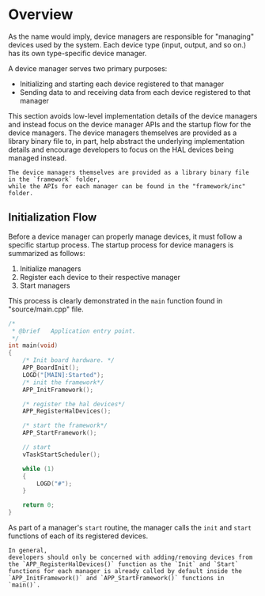 # Overview

As the name would imply,
device managers are responsible for "managing" devices used by the system.
Each device type (input, output, and so on.) has its own type-specific device manager.

A device manager serves two primary purposes:

* Initializing and starting each device registered to that manager
* Sending data to and receiving data from each device registered to that manager

This section avoids low-level implementation details of the device managers
and instead focus on the device manager APIs and the startup flow for the device managers.
The device managers themselves are provided as a library binary file to,
in part,
help abstract the underlying implementation details and encourage developers to focus on the HAL devices being managed instead.

```{note}
The device managers themselves are provided as a library binary file in the `framework` folder,
while the APIs for each manager can be found in the "framework/inc" folder.
```

## Initialization Flow

Before a device manager can properly manage devices, it must follow a specific startup process.
The startup process for device managers is summarized as follows:

1. Initialize managers
2. Register each device to their respective manager
3. Start managers

This process is clearly demonstrated in the `main` function found in "source/main.cpp" file.

```c title="source/main.cpp" {9-16}
/*
 * @brief   Application entry point.
 */
int main(void)
{
    /* Init board hardware. */
    APP_BoardInit();
    LOGD("[MAIN]:Started");
    /* init the framework*/
    APP_InitFramework();

    /* register the hal devices*/
    APP_RegisterHalDevices();

    /* start the framework*/
    APP_StartFramework();

    // start
    vTaskStartScheduler();

    while (1)
    {
        LOGD("#");
    }

    return 0;
}
```

As part of a manager's `start` routine,
the manager calls the `init` and `start` functions of each of its registered devices.

```{note}
In general,
developers should only be concerned with adding/removing devices from the `APP_RegisterHalDevices()` function as the `Init` and `Start` functions for each manager is already called by default inside the `APP_InitFramework()` and `APP_StartFramework()` functions in `main()`.
```